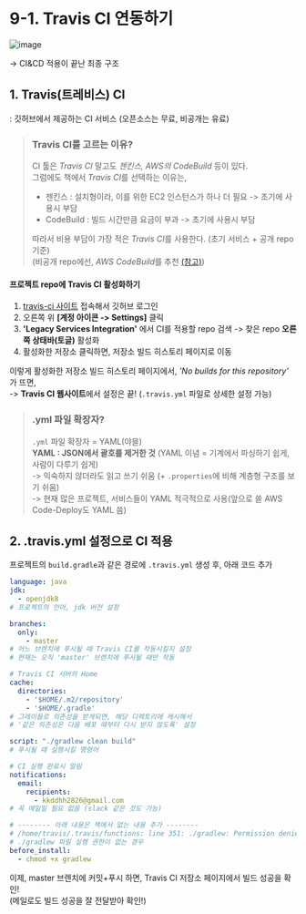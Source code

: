 # 9-1. Travis CI 연동하기

![image](https://user-images.githubusercontent.com/48408417/111033906-ac6fe400-8456-11eb-9672-6e59fef14bf0.png)  

-> CI&CD 적용이 끝난 최종 구조

## 1. Travis(트레비스) CI

: 깃허브에서 제공하는 CI 서비스 (오픈소스는 무료, 비공개는 유료)

> ### Travis CI를 고르는 이유?
>
> CI 툴은 *Travis CI* 말고도 *젠킨스, AWS의 CodeBuild* 등이 있다.  
> 그럼에도 책에서 *Travis CI*를 선택하는 이유는,
> 
> - 젠킨스 : 설치형이라, 이를 위한 EC2 인스턴스가 하나 더 필요 -> 초기에 사용시 부담
> - CodeBuild : 빌드 시간만큼 요금이 부과 -> 초기에 사용시 부담
> 
> 따라서 비용 부담이 가장 적은 *Travis CI*를 사용한다. (초기 서비스 + 공개 repo 기준)  
> (비공개 repo에선, *AWS CodeBuild*를 추천 [(참고)](https://velog.io/@city7310/%EB%B0%B1%EC%97%94%EB%93%9C%EA%B0%80-%EC%9D%B4%EC%A0%95%EB%8F%84%EB%8A%94-%ED%95%B4%EC%A4%98%EC%95%BC-%ED%95%A8-11.-%EB%B0%B0%ED%8F%AC-%EC%9E%90%EB%8F%99%ED%99%94))

#### 프로젝트 repo에 Travis CI 활성화하기

1. [travis-ci 사이트](https://travis-ci.org/) 접속해서 깃허브 로그인
2. 오른쪽 위 **[계정 아이콘 -> Settings]** 클릭
3. **'Legacy Services Integration'** 에서 CI를 적용할 repo 검색 -> 찾은 repo **오른쪽 상태바(토글)** 활성화
4. 활성화한 저장소 클릭하면, 저장소 빌드 히스토리 페이지로 이동 

이렇게 활성화한 저장소 빌드 히스토리 페이지에서, *'No builds for this repository'* 가 뜨면,  
-> **Travis CI 웹사이트**에서 설정은 끝! (```.travis.yml``` 파일로 상세한 설정 가능)

> ### .yml 파일 확장자?
>
> ```.yml``` 파일 확장자 = YAML(야믈)  
> **YAML : JSON에서 괄호를 제거한 것** (YAML 이념 = 기계에서 파싱하기 쉽게, 사람이 다루기 쉽게)  
> -> 익숙하지 않더라도 읽고 쓰기 쉬움 (+ ```.properties```에 비해 계층형 구조를 보기 쉬움)  
> -> 현재 많은 프로젝트, 서비스들이 YAML 적극적으로 사용(앞으로 쓸 AWS Code-Deploy도 YAML 씀)

## 2. .travis.yml 설정으로 CI 적용

프로젝트의 ```build.gradle```과 같은 경로에 ```.travis.yml``` 생성 후, 아래 코드 추가
```yaml
language: java
jdk:
  - openjdk8
# 프로젝트의 언어, jdk 버전 설정

branches:
  only:
    - master
# 어느 브렌치에 푸시될 때 Travis CI를 작동시킬지 설정
# 현재는 오직 'master' 브렌치에 푸시될 때만 작동

# Travis CI 서버의 Home
cache:
  directories:
    - '$HOME/.m2/repository'
    - '$HOME/.gradle'
# 그레이들로 의존성을 받게되면, 해당 디렉토리에 캐시해서  
# '같은 의존성은 다음 배포 때부터 다시 받지 않도록' 설정

script: "./gradlew clean build"
# 푸시될 때 실행시킬 명령어

# CI 실행 완료시 알림
notifications:
  email:
    recipients:
      - kkddhh2826@gmail.com
# 꼭 메일일 필요 없음 (slack 같은 것도 가능)

# -------- 아래 내용은 책에서 없는 내용 추가 --------
# /home/travis/.travis/functions: line 351: ./gradlew: Permission denied
# ./gradlew 파일 실행 권한이 없는 경우
before_install:
  - chmod +x gradlew
```
이제, master 브렌치에 커밋+푸시 하면, Travis CI 저장소 페이지에서 빌드 성공을 확인!  
(메일로도 빌드 성공을 잘 전달받아 확인!)
